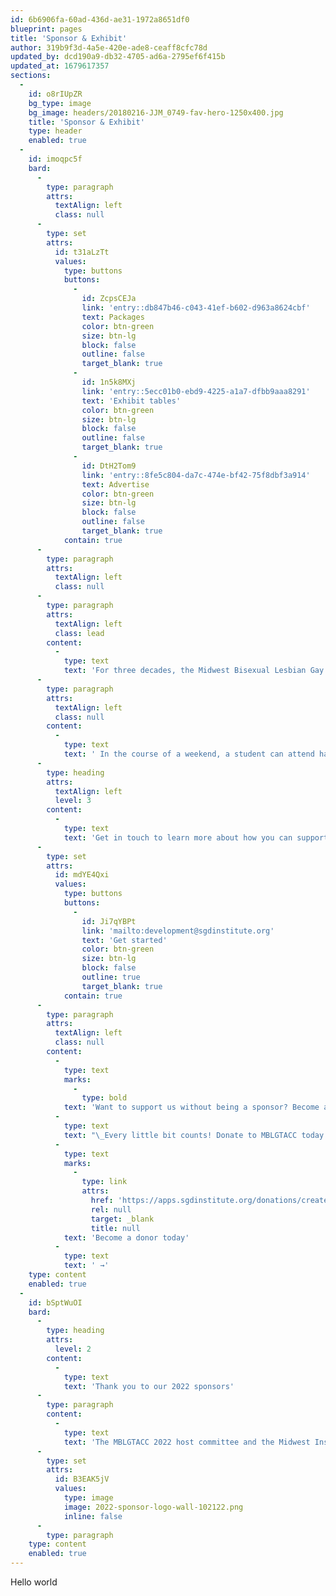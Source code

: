 ```yaml
---
id: 6b6906fa-60ad-436d-ae31-1972a8651df0
blueprint: pages
title: 'Sponsor & Exhibit'
author: 319b9f3d-4a5e-420e-ade8-ceaff8cfc78d
updated_by: dcd190a9-db32-4705-ad6a-2795ef6f415b
updated_at: 1679617357
sections:
  -
    id: o8rIUpZR
    bg_type: image
    bg_image: headers/20180216-JJM_0749-fav-hero-1250x400.jpg
    title: 'Sponsor & Exhibit'
    type: header
    enabled: true
  -
    id: imoqpc5f
    bard:
      -
        type: paragraph
        attrs:
          textAlign: left
          class: null
      -
        type: set
        attrs:
          id: t31aLzTt
          values:
            type: buttons
            buttons:
              -
                id: ZcpsCEJa
                link: 'entry::db847b46-c043-41ef-b602-d963a8624cbf'
                text: Packages
                color: btn-green
                size: btn-lg
                block: false
                outline: false
                target_blank: true
              -
                id: 1n5k8MXj
                link: 'entry::5ecc01b0-ebd9-4225-a1a7-dfbb9aaa8291'
                text: 'Exhibit tables'
                color: btn-green
                size: btn-lg
                block: false
                outline: false
                target_blank: true
              -
                id: DtH2Tom9
                link: 'entry::8fe5c804-da7c-474e-bf42-75f8dbf3a914'
                text: Advertise
                color: btn-green
                size: btn-lg
                block: false
                outline: false
                target_blank: true
            contain: true
      -
        type: paragraph
        attrs:
          textAlign: left
          class: null
      -
        type: paragraph
        attrs:
          textAlign: left
          class: lead
        content:
          -
            type: text
            text: 'For three decades, the Midwest Bisexual Lesbian Gay Transgender Asexual College Conference (MBLGTACC) has brought together students from around the United States for a few days each year to learn and grow through the knowledge and experiences of others.'
      -
        type: paragraph
        attrs:
          textAlign: left
          class: null
        content:
          -
            type: text
            text: ' In the course of a weekend, a student can attend half-a-dozen workshops, catch keynotes by activists and thought leaders, meet with nonprofit leaders and grad school admissions representatives, and bear witness to the talent of locally and nationally recognized queer and trans artists and performers. All of this is made possible, in part, through the generous support of our friends, community partners, and corporate sponsors.'
      -
        type: heading
        attrs:
          textAlign: left
          level: 3
        content:
          -
            type: text
            text: 'Get in touch to learn more about how you can support MBLGTACC'
      -
        type: set
        attrs:
          id: mdYE4Qxi
          values:
            type: buttons
            buttons:
              -
                id: Ji7qYBPt
                link: 'mailto:development@sgdinstitute.org'
                text: 'Get started'
                color: btn-green
                size: btn-lg
                block: false
                outline: true
                target_blank: true
            contain: true
      -
        type: paragraph
        attrs:
          textAlign: left
          class: null
        content:
          -
            type: text
            marks:
              -
                type: bold
            text: 'Want to support us without being a sponsor? Become a donor!'
          -
            type: text
            text: "\_Every little bit counts! Donate to MBLGTACC today and help support LGBTQA+ Midwest students. $5, $10, $25, it all makes a difference! "
          -
            type: text
            marks:
              -
                type: link
                attrs:
                  href: 'https://apps.sgdinstitute.org/donations/create'
                  rel: null
                  target: _blank
                  title: null
            text: 'Become a donor today'
          -
            type: text
            text: ' →'
    type: content
    enabled: true
  -
    id: bSptWuOI
    bard:
      -
        type: heading
        attrs:
          level: 2
        content:
          -
            type: text
            text: 'Thank you to our 2022 sponsors'
      -
        type: paragraph
        content:
          -
            type: text
            text: 'The MBLGTACC 2022 host committee and the Midwest Institute for Sexuality and Gender Diversity are grateful for the organizations and people that have supported the conference through direct and in-kind donations.'
      -
        type: set
        attrs:
          id: B3EAK5jV
          values:
            type: image
            image: 2022-sponsor-logo-wall-102122.png
            inline: false
      -
        type: paragraph
    type: content
    enabled: true
---
```

Hello world
